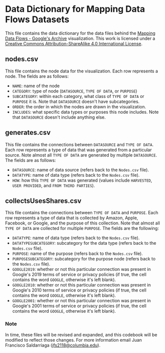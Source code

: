 # Data Dictionary for Mapping Data Flows Datasets

This file contains the data dictionary for the data files behind the [Mapping Data Flows - Google's Archive](https://mappingdataflows.com/google_history/) visualization. This work is licensed under a [Creative Commons Attribution-ShareAlike 4.0 International License](http://creativecommons.org/licenses/by-sa/4.0/).

## nodes.csv

This file contains the node data for the visualization. Each row represents a node. The fields are as follows:

* `NAME`: name of the node
* `CATEGORY`: type of node (`DATASOURCE`, `TYPE OF DATA`, or `PURPOSE`)
* `SUBCATEGORY`: within each category, what class of `TYPE OF DATA` or `PURPOSE` it is. Note that `DATASOURCE` doesn't have subcategories.
* `ORDER`: the order in which the nodes are drawn in the visualization.
* `INCLUDES`: what specific data types or purposes this node includes. Note that `DATASOURCE` doesn't include anything else.

## generates.csv

This file contains the connections between `DATASOURCE` and `TYPE OF DATA`. Each row represents a type of data that was generated from a particular source. Note almost all `TYPE OF DATA` are generated by multiple `DATASOURCE`. The fields are as follows:

* `DATASOURCE`: name of data source (refers back to the `Nodes.csv` file).
* `DATATYPE`: name of data type (refers back to the `Nodes.csv` file).
* `HOW`: how this `TYPE OF DATA` was generated (values include `HARVESTED`, `USER PROVIDED`, and `FROM THIRD PARTIES`).

## collectsUsesShares.csv

This file contains the connections between `TYPE OF DATA` and `PURPOSE`. Each row represents a type of data that is collected by Amazon, Apple, Facebook, or Google, and the purpose of this collection. Note that almost all `TYPE OF DATA` are collected for multiple `PURPOSE`. The fields are the following:

* `DATATYPE`: name of data type (refers back to the `Nodes.csv` file).
* `DATATYPESUBCATEGORY`: subcategory for the data type (refers back to the `Nodes.csv` file).
* `PURPOSE`: name of the purpose (refers back to the `Nodes.csv` file).
* `PURPOSESUBCATEGORY`: subcategory for the purpose node (refers back to the `Nodes.csv` file).
* `GOOGLE2019`: whether or not this particular connection was present in Google's 2019 terms of service or privacy policies (if true, the cell contains the word `GOOGLE`, otherwise it's left blank).
* `GOOGLE2010`: whether or not this particular connection was present in Google's 2010 terms of service or privacy policies (if true, the cell contains the word `GOOGLE`, otherwise it's left blank).
* `GOOGLE2001`: whether or not this particular connection was present in Google's 2001 terms of service or privacy policies (if true, the cell contains the word `GOOGLE`, otherwise it's left blank).

### Note

In time, these files will be revised and expanded, and this codebook will be modified to reflect those changes. For more information email Juan Francisco Saldarriaga (jfs2118@columbia.edu).
